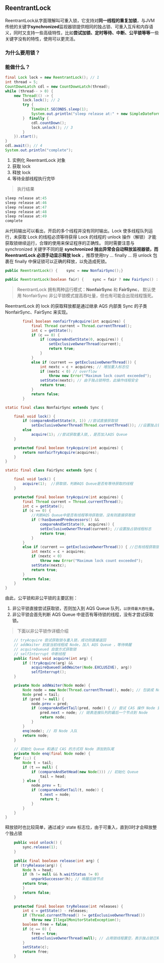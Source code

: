 ## ReentrantLock

ReentrantLock从字面理解叫可重入锁，它支持对**同一线程的重复加锁**，与JVM传统的关键字**synchronized**监视器锁提供相同的独占锁、可重入互斥和内存语义，同时又支持一些高级特性，比如**尝试加锁、定时等待、中断、公平锁等等**一些关键字没有的特性，使用可以更灵活。

### 为什么要用锁？

### 能做什么？
```java
final Lock lock = new ReentrantLock(); // 1
int thread = 5;
CountDownLatch cdl = new CountDownLatch(thread);
while (thread-- > 0) {
    new Thread(() -> {
        lock.lock(); // 2
        try {
            TimeUnit.SECONDS.sleep(1);
            System.out.println("sleep release at:" + new SimpleDateFormat("ss").format(new Date()));
        }  finally {
            cdl.countDown(); 
            lock.unlock(); // 3
        }
    }).start();
}
cdl.await(); // 4
System.out.println("complete");
```

1. 实例化 ReentrantLock 对象
2. 获取 lock
3. 释放 lock
4. 等待全部线程执行完毕

> 执行结果
```java
sleep release at:45
sleep release at:46
sleep release at:47
sleep release at:48
sleep release at:49
complete
```

从代码输出可以看出，开启的多个线程并没有同时输出。Lock 使多线程队列运行，未获取 Lock 的线程必须等待获得 Lock 的线程的 unlock 操作（解锁）才能获取锁继续运行，合理的使用来保证程序的正确性。
同时需要注意与 synchronized 关键字不同的是 **synchronized 抛出异常会自动释放监视器锁，而ReentrantLock 必须手动显示释放 lock** ，推荐使用try ... finally ... 将 unlock 包裹在 finally 中保证锁可以正确的释放，以免造成死锁。

```java
public ReentrantLock() {    sync = new NonfairSync();}

public ReentrantLock(boolean fair) {    sync = fair ? new FairSync() : new NonfairSync();}
```
>ReentrantLock 拥有两种运行模式：**NonfairSync** 和 **FairSync**， 默认使用 NonfairSync 非公平锁模式提高吞吐量，但也有可能会出现线程饿死。

ReentrantLock 的 lock 的获取释放都是通过继承 AQS 内部类 Sync 的子类 NonfairSync、FairSync 来实现。

```java
        final boolean nonfairTryAcquire(int acquires) {
            final Thread current = Thread.currentThread();
            int c = getState();
            if (c == 0) {
                if (compareAndSetState(0, acquires)) {
                    setExclusiveOwnerThread(current);
                    return true;
                }
            }
            else if (current == getExclusiveOwnerThread()) {
                int nextc = c + acquires; // 增加重入标志位
                if (nextc < 0) // overflow
                    throw new Error("Maximum lock count exceeded");
                setState(nextc); // 由于独占锁特性，此操作线程安全
                return true;
            }
            return false;
        }

static final class NonfairSync extends Sync {

    final void lock() {
        if (compareAndSetState(0, 1)) //尝试直接获取锁
            setExclusiveOwnerThread(Thread.currentThread()); //设置独占锁线程标志
        else
            acquire(1); //尝试获取重入锁,，是否加入AQS Queue
    }

    protected final boolean tryAcquire(int acquires) {
        return nonfairTryAcquire(acquires);
    }
}

static final class FairSync extends Sync {

    final void lock() {
        acquire(1);  //获取锁，判断AQS Queue是否有等待获取的线程
    }

    protected final boolean tryAcquire(int acquires) {
        final Thread current = Thread.currentThread();
        int c = getState();
        if (c == 0) {
            //判断AQS Queue中是否有线程等待获取锁，没有则直接获取锁
            if (!hasQueuedPredecessors() && 
                compareAndSetState(0, acquires)) {
                setExclusiveOwnerThread(current); //设置独占锁线程标志
                return true;
            }
        }
        else if (current == getExclusiveOwnerThread()) { //已有线程获取锁，尝试获取重入锁
            int nextc = c + acquires;
            if (nextc < 0)
                throw new Error("Maximum lock count exceeded");
            setState(nextc); 
            return true;
        }
        return false;
    }
}
```
由此，公平锁和非公平锁的主要区别：
1.  非公平锁直接尝试获取锁，否则加入到 AQS Queue 队列，`以获得最大吞吐量`。
2. 非公平锁会首先判断 AQS Queue 中是否有等待锁的线程，没有才尝试获取锁。

>下面以非公平锁作详细介绍

```java
    // tryAcquire 尝试获取锁与重入锁，成功则直接返回
    // addWaiter 封装当前线程成 Node，加入 AQS Queue ，等待唤醒
    // acquireQueued 自旋方式获取锁
    // selfInterrupt 中断线程
    public final void acquire(int arg) {
        if (!tryAcquire(arg) &&
            acquireQueued(addWaiter(Node.EXCLUSIVE), arg))
            selfInterrupt();
    }
```

```java
    private Node addWaiter(Node mode) {
        Node node = new Node(Thread.currentThread(), mode); // 包装成 Node
        Node pred = tail;
        if (pred != null) {
            node.prev = pred;
            if (compareAndSetTail(pred, node)) { // 尝试 CAS 操作 Node 到队尾
                pred.next = node; // 链表连接队列的最后一个节点到 Node
                return node;
            }
        }
        enq(node); // 将 Node 入队
        return node;
    }
    
    // 初始化 Queue 和通过 CAS 的方式将 Node 添加到队尾
    private Node enq(final Node node) {
    for (;;) {
        Node t = tail;
        if (t == null) {
            if (compareAndSetHead(new Node())) // 初始化 Queue
                tail = head;
        } else {
            node.prev = t;
            if (compareAndSetTail(t, node)) {
                t.next = node;
                return t;
            }
        }
    }
}
```
释放锁时也比较简单，通过减少 state 标志位，由于可重入，直到0时才会释放整个独占锁

```java
    public void unlock() {
        sync.release(1);
    }
    
    public final boolean release(int arg) {
    if (tryRelease(arg)) {
        Node h = head;
        if (h != null && h.waitStatus != 0)
            unparkSuccessor(h); // 唤醒后继节点
        return true;
        }
        return false;
    }
    
    protected final boolean tryRelease(int releases) {
        int c = getState() - releases;
        if (Thread.currentThread() != getExclusiveOwnerThread())
            throw new IllegalMonitorStateException();
        boolean free = false;
        if (c == 0) {
            free = true;
            setExclusiveOwnerThread(null); // 占用锁线程置空，表示独占锁已释放
        }
        setState(c);
        return free;
    }
```

